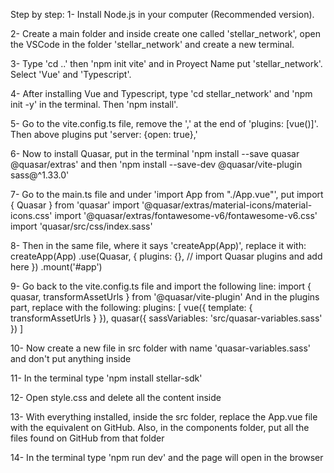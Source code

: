 Step by step:
1- Install Node.js in your computer (Recommended version).

2- Create a main folder and inside create one called 'stellar_network', open the VSCode in the folder 'stellar_network' and create a new terminal. 

3- Type 'cd ..' then 'npm init vite' and in Proyect Name put 'stellar_network'. Select 'Vue' and 'Typescript'.

4- After installing Vue and Typescript, type 'cd stellar_network' and 'npm init -y' in the terminal. Then 'npm install'.

5- Go to the vite.config.ts file, remove the ',' at the end of 'plugins: [vue()]'. Then above plugins put 'server: {open: true},'

6- Now to install Quasar, put in the terminal 'npm install --save quasar @quasar/extras' and then 'npm install --save-dev @quasar/vite-plugin sass@^1.33.0'

7- Go to the main.ts file and under 'import App from "./App.vue"', put 
    import { Quasar } from 'quasar'
    import '@quasar/extras/material-icons/material-icons.css'
    import '@quasar/extras/fontawesome-v6/fontawesome-v6.css'
    import 'quasar/src/css/index.sass'

8- Then in the same file, where it says 'createApp(App)', replace it with:
    createApp(App)
        .use(Quasar, {
            plugins: {}, // import Quasar plugins and add here
        })
        .mount('#app')

9- Go back to the vite.config.ts file and import the following line: 
    import { quasar, transformAssetUrls } from '@quasar/vite-plugin'
And in the plugins part, replace with the following:
    plugins: [
        vue({
        template: { transformAssetUrls }
        }),
        quasar({
        sassVariables: 'src/quasar-variables.sass'
        })
    ]

10- Now create a new file in src folder with name 'quasar-variables.sass' and don't put anything inside

11- In the terminal type 'npm install stellar-sdk'

12- Open style.css and delete all the content inside

13- With everything installed, inside the src folder, replace the App.vue file with the equivalent on GitHub. Also, in the components folder, put all the files found on GitHub from that folder

14- In the terminal type 'npm run dev' and the page will open in the browser
